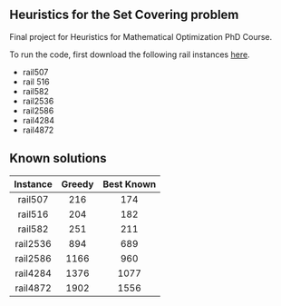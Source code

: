 ## Heuristics for the Set Covering problem

Final project for Heuristics for Mathematical Optimization PhD Course.

To run the code, first download the following rail instances [here](http://people.brunel.ac.uk/~mastjjb/jeb/orlib/scpinfo.html).

 - rail507
 - rail 516
 - rail582
 - rail2536
 - rail2586
 - rail4284
 - rail4872

 ## Known solutions
| Instance | Greedy | Best Known |
|:--------:|:------:|:----------:|
|  rail507 |   216  |     174    |
|  rail516 |   204  |     182    |
|  rail582 |   251  |     211    |
| rail2536 |   894  |     689    |
| rail2586 |  1166  |     960    |
| rail4284 |  1376  |    1077    |
| rail4872 |  1902  |    1556    |
